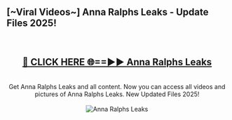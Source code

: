 <h2>[~Viral Videos~] Anna Ralphs Leaks - Update Files 2025!</h2>
<br>
<div align="center">
<h2><a href="https://betterlinks.top/A2PfLJ" rel="nofollow">🔴 CLICK HERE 🌐==►► Anna Ralphs Leaks</a></h2>
<br>
Get Anna Ralphs Leaks and all content. Now you can access all videos and pictures of Anna Ralphs Leaks. New Updated Files 2025!
<br>
<br>
<a href="https://betterlinks.top/A2PfLJ" rel="nofollow" data-target="animated-image.originalLink"><img src="https://i.ibb.co.com/WyWwxjT/player-gif2.gif" alt="Anna Ralphs Leaks" style="max-width: 100%; display: inline-block;" data-target="animated-image.originalImage"></a>
</div>
<br>
